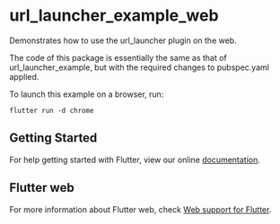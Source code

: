 # url_launcher_example_web

Demonstrates how to use the url_launcher plugin on the web.

The code of this package is essentially the same as that of url_launcher_example,
but with the required changes to pubspec.yaml applied.

To launch this example on a browser, run:

`flutter run -d chrome`

## Getting Started

For help getting started with Flutter, view our online
[documentation](https://flutter.dev/).

## Flutter web

For more information about Flutter web, check [Web support for Flutter](https://flutter.dev/web).